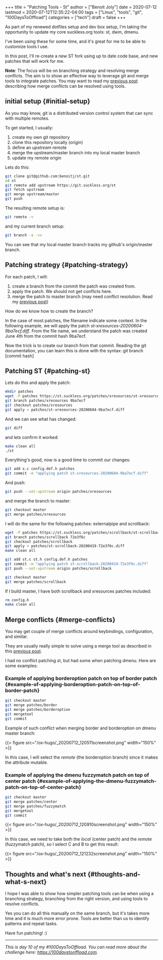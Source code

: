 +++
title = "Patching Tools - St"
author = ["Benoit Joly"]
date = 2020-07-12
lastmod = 2020-07-12T12:35:22-04:00
tags = ["Linux", "tools", "git", "100DaysToOffload"]
categories = ["tech"]
draft = false
+++

As part of my renewed dotfiles setup and dev box setup, I'm taking the opportunity to update my core suckless.org tools: st, dwm, dmenu.

I've been using these for some time, and it's great for me to be able to customize tools I use.

In this post, I'll re-create a new ST fork using up to date code base, and new patches that will work for me.

**Note**: The focus will be on branching strategy and resolving merge conflicts. The aim is to show an effective way to leverage git and merge tools to integrate patches. You may want to read my [previous post](https://blog.benoitj.ca/2020-06-28-git-merge-conflicts/) describing how merge conflicts can be resolved using tools.


## initial setup {#initial-setup}

As you may know, git is a distributed version control system that can sync with multiple remotes.

To get started, I usually:

1.  create my own git repository
2.  clone this repository locally (origin)
3.  define an _upstream_ remote
4.  merge the upstream/master branch into my local master branch
5.  update my remote origin

Lets do this:

```bash
git clone git@github.com:benoitj/st.git
cd st
git remote add upstream https://git.suckless.org/st
git fetch upstream
git merge upstream/master
git push
```

The resulting remote setup is:

```bash
git remote -v
```

and my current branch setup:

```bash
git branch -a -vv
```

You can see that my local master branch tracks my github's origin/master branch.


## Patching strategy {#patching-strategy}

For each patch, I will:

1.  create a branch from the commit the patch was created from.
2.  apply the patch. We should not get conflicts here.
3.  merge the patch to master branch (may need conflict resolution. Read my [previous post](https://blog.benoitj.ca/2020-06-28-git-merge-conflicts/))

How do we know how to create the branch?

In the case of most patches, the filename indicate some context. In the following example, we will apply the patch _st-xresources-20200604-9ba7ecf.diff_. From  the file name, we understand the patch was created June 4th from the commit hash 9ba7ecf.

Now the trick is to create our branch from that commit. Reading the git documentation, you can learn this is done with the syntax: git branch <branch name> [commit hash]


## Patching ST {#patching-st}

Lets do this and apply the patch:

```bash
mkdir patches
wget -P patches https://st.suckless.org/patches/xresources/st-xresources-20200604-9ba7ecf.diff
git branch patches/xresources 9ba7ecf
git checkout patches/xresources
git apply < patches/st-xresources-20200604-9ba7ecf.diff
```

And we can see what has changed:

```bash
git diff
```

and lets confirm it worked:

```bash
make clean all
./st
```

Everything's good, now is a good time to commit our changes:

```bash
git add x.c config.def.h patches
git commit -m "applying patch st-xresources-20200604-9ba7ecf.diff"
```

And push:

```bash
git push --set-upstream origin patches/xresources
```

and merge the branch to master:

```bash
git checkout master
git merge patches/xresources
```

I will do the same for the following patches: externalpipe and scrollback:

```bash
wget -P patches https://st.suckless.org/patches/scrollback/st-scrollback-20200419-72e3f6c.diff
git branch patches/scrollback 72e3f6c
git checkout patches/scrollback
git apply < patches/st-scrollback-20200419-72e3f6c.diff
make clean all
```

```bash
git add st.c st.h config.def.h patches
git commit -m "applying patch st-scrollback-20200419-72e3f6c.diff"
git push --set-upstream origin patches/scrollback
```

```bash
git checkout master
git merge patches/scrollback
```

If I build master, I have both scrollback and xresources patches included:

```bash
rm config.h
make clean all
```


## Merge conflicts {#merge-conflicts}

You may get couple of merge conflicts around keybindings, configuration, and similar.

They are usually really simple to solve using a merge tool as described in this [previous post](https://blog.benoitj.ca/2020-06-28-git-merge-conflicts/).

I had no conflict patching st, but had some when patching dmenu. Here are some examples:


### Example of applying borderoption patch on top of border patch {#example-of-applying-borderoption-patch-on-top-of-border-patch}

```bash
git checkout master
git merge patches/border
git merge patches/borderoption
git mergetool
git commit
```

Example of such conflict when merging border and borderoption on dmenu master branch:

{{< figure src="/ox-hugo/_20200712_120511screenshot.png" width="150%" >}}

In this case, I will select the _remote_ (the borderoption branch) since it makes the attribute mutable.


### Example of applying the dmenu fuzzymatch patch on top of center patch {#example-of-applying-the-dmenu-fuzzymatch-patch-on-top-of-center-patch}

```bash
git checkout master
git merge patches/center
git merge patches/fuzzymatch
git mergetool
git commit
```

{{< figure src="/ox-hugo/_20200712_120910screenshot.png" width="150%" >}}

In this case, we need to take both the _local_ (center patch) and the _remote_ (fuzzymatch patch), so I select C and B to get this result:

{{< figure src="/ox-hugo/_20200712_121232screenshot.png" width="150%" >}}


## Thoughts and what's next {#thoughts-and-what-s-next}

I hope I was able to show how simpler patching tools can be when using a branching strategy, branching from the right version, and using tools to resolve conflicts.

Yes you can do all this manually on the same branch, but it's takes more time and it is much more error prone. Tools are better than us to identify patterns and repeat tasks.

Have fun patching! :)

---

_This is day 10 of my #100DaysToOffload. You can read more about the challenge here: <https://100daystooffload.com>._

<!--more-->

